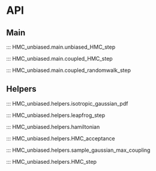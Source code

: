 # API

## Main

::: HMC_unbiased.main.unbiased_HMC_step

::: HMC_unbiased.main.coupled_HMC_step

::: HMC_unbiased.main.coupled_randomwalk_step

## Helpers

::: HMC_unbiased.helpers.isotropic_gaussian_pdf

::: HMC_unbiased.helpers.leapfrog_step

::: HMC_unbiased.helpers.hamiltonian

::: HMC_unbiased.helpers.HMC_acceptance

::: HMC_unbiased.helpers.sample_gaussian_max_coupling

::: HMC_unbiased.helpers.HMC_step




